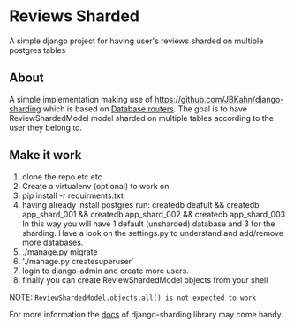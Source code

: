 # Reviews Sharded
A simple django project for having user's reviews sharded on multiple postgres tables

## About
A simple implementation making use of https://github.com/JBKahn/django-sharding which is based on [Database routers](https://docs.djangoproject.com/en/1.11/topics/db/multi-db/#database-routers). The goal is to have ReviewShardedModel model sharded on multiple tables according to the user they belong to.

## Make it work
1. clone the repo etc etc
2. Create a virtualenv (optional) to work on
3. pip install -r requirments.txt
4. having already install postgres run: createdb deafult && createdb app_shard_001 && createdb app_shard_002 && createdb app_shard_003 In this way you will have 1 default (unsharded) database and 3 for the sharding. Have a look on the settings.py to understand and add/remove more databases.
5. ./manage.py migrate
6. './manage.py createsuperuser`
7. login to django-admin and create more users.
8. finally you can create ReviewShardedModel objects from your shell

NOTE: `ReviewShardedModel.objects.all() is not expected to work`

For more information the [docs](http://josephkahn.io/django-sharding/) of django-sharding library may come handy.
